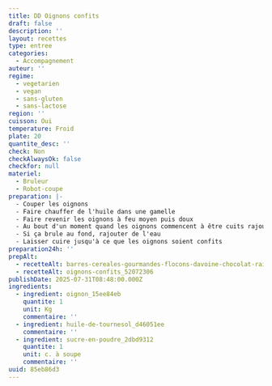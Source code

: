 ```yaml
---
title: DD Oignons confits
draft: false
description: ''
layout: recettes
type: entree
categories:
  - Accompagnement
auteur: ''
regime:
  - vegetarien
  - vegan
  - sans-gluten
  - sans-lactose
region: ''
cuisson: Oui
temperature: Froid
plate: 20
quantite_desc: ''
check: Non
checkAlwaysOk: false
checkfor: null
materiel:
  - Bruleur
  - Robot-coupe
preparation: |-
  - Couper les oignons
  - Faire chauffer de l'huile dans une gamelle
  - Faire revenir les oignons à feu moyen puis doux
  - Au bout d'un moment quand les oignons commencent à être cuits rajouter le sucre
  - Si ça brule au fond, rajouter de l'eau
  - Laisser cuire jusqu'à ce que les oignons soient confits
preparation24h: ''
prepAlt:
  - recetteAlt: barres-cereales-gourmandes-flocons-davoine-chocolat-raisin-sec-sans-gluten_q1eozsxah1hwo7bnjp-huaaue2nr6dkbh2-t
  - recetteAlt: oignons-confits_52072306
publishDate: 2025-07-31T08:48:00.000Z
ingredients:
  - ingredient: oignon_15ee84eb
    quantite: 1
    unit: Kg
    commentaire: ''
  - ingredient: huile-de-tournesol_d46051ee
    commentaire: ''
  - ingredient: sucre-en-poudre_2dbd9312
    quantite: 1
    unit: c. à soupe
    commentaire: ''
uuid: 85eb86d3
---
```




